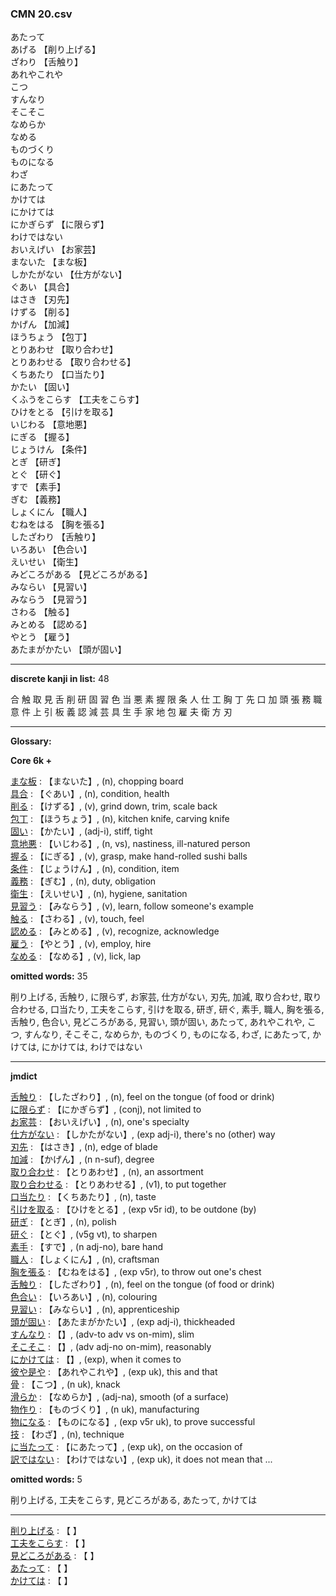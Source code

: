 ### CMN 20.csv  
  

あたって    
あげる 【削り上げる】   
ざわり 【舌触り】   
あれやこれや    
こつ    
すんなり    
そこそこ    
なめらか    
なめる    
ものづくり    
ものになる    
わざ    
にあたって    
かけては    
にかけては    
にかぎらず 【に限らず】   
わけではない    
おいえげい 【お家芸】   
まないた 【まな板】   
しかたがない 【仕方がない】   
ぐあい 【具合】   
はさき 【刃先】   
けずる 【削る】   
かげん 【加減】   
ほうちょう 【包丁】   
とりあわせ 【取り合わせ】   
とりあわせる 【取り合わせる】   
くちあたり 【口当たり】   
かたい 【固い】   
くふうをこらす 【工夫をこらす】   
ひけをとる 【引けを取る】   
いじわる 【意地悪】   
にぎる 【握る】   
じょうけん 【条件】   
とぎ 【研ぎ】   
とぐ 【研ぐ】   
すで 【素手】   
ぎむ 【義務】   
しょくにん 【職人】   
むねをはる 【胸を張る】   
したざわり 【舌触り】   
いろあい 【色合い】   
えいせい 【衛生】   
みどころがある 【見どころがある】   
みならい 【見習い】   
みならう 【見習う】   
さわる 【触る】   
みとめる 【認める】   
やとう 【雇う】   
あたまがかたい 【頭が固い】   
 


----------------

__discrete kanji in list:__ 48 

合 触 取 見 舌 削 研 固 習 色 当 悪 素 握 限 条 人 仕 工 胸 丁 先 口 加 頭 張 務 職 意 件 上 引 板 義 認 減 芸 具 生 手 家 地 包 雇 夫 衛 方 刃

----------------
  
__Glossary:__  


__Core 6k +__  


[まな板](https://ejje.weblio.jp/content/%E3%81%BE%E3%81%AA%E6%9D%BF) : 【まないた】, (n), chopping board  
[具合](https://ejje.weblio.jp/content/%E5%85%B7%E5%90%88) : 【ぐあい】, (n), condition, health  
[削る](https://ejje.weblio.jp/content/%E5%89%8A%E3%82%8B) : 【けずる】, (v), grind down, trim, scale back  
[包丁](https://ejje.weblio.jp/content/%E5%8C%85%E4%B8%81) : 【ほうちょう】, (n), kitchen knife, carving knife  
[固い](https://ejje.weblio.jp/content/%E5%9B%BA%E3%81%84) : 【かたい】, (adj-i), stiff, tight  
[意地悪](https://ejje.weblio.jp/content/%E6%84%8F%E5%9C%B0%E6%82%AA) : 【いじわる】, (n, vs), nastiness, ill-natured person  
[握る](https://ejje.weblio.jp/content/%E6%8F%A1%E3%82%8B) : 【にぎる】, (v), grasp, make hand-rolled sushi balls  
[条件](https://ejje.weblio.jp/content/%E6%9D%A1%E4%BB%B6) : 【じょうけん】, (n), condition, item  
[義務](https://ejje.weblio.jp/content/%E7%BE%A9%E5%8B%99) : 【ぎむ】, (n), duty, obligation  
[衛生](https://ejje.weblio.jp/content/%E8%A1%9B%E7%94%9F) : 【えいせい】, (n), hygiene, sanitation  
[見習う](https://ejje.weblio.jp/content/%E8%A6%8B%E7%BF%92%E3%81%86) : 【みならう】, (v), learn, follow someone's example  
[触る](https://ejje.weblio.jp/content/%E8%A7%A6%E3%82%8B) : 【さわる】, (v), touch, feel  
[認める](https://ejje.weblio.jp/content/%E8%AA%8D%E3%82%81%E3%82%8B) : 【みとめる】, (v), recognize, acknowledge  
[雇う](https://ejje.weblio.jp/content/%E9%9B%87%E3%81%86) : 【やとう】, (v), employ, hire  
[なめる](https://ejje.weblio.jp/content/%E3%81%AA%E3%82%81%E3%82%8B) : 【なめる】, (v), lick, lap  
 

__omitted words:__ 35  

削り上げる, 舌触り, に限らず, お家芸, 仕方がない, 刃先, 加減, 取り合わせ, 取り合わせる, 口当たり, 工夫をこらす, 引けを取る, 研ぎ, 研ぐ, 素手, 職人, 胸を張る, 舌触り, 色合い, 見どころがある, 見習い, 頭が固い, あたって, あれやこれや, こつ, すんなり, そこそこ, なめらか, ものづくり, ものになる, わざ, にあたって, かけては, にかけては, わけではない 


----------------

__jmdict__  


[舌触り](https://ejje.weblio.jp/content/%E8%88%8C%E8%A7%A6%E3%82%8A) : 【したざわり】, (n), feel on the tongue (of food or drink)  
[に限らず](https://ejje.weblio.jp/content/%E3%81%AB%E9%99%90%E3%82%89%E3%81%9A) : 【にかぎらず】, (conj), not limited to  
[お家芸](https://ejje.weblio.jp/content/%E3%81%8A%E5%AE%B6%E8%8A%B8) : 【おいえげい】, (n), one's specialty  
[仕方がない](https://ejje.weblio.jp/content/%E4%BB%95%E6%96%B9%E3%81%8C%E3%81%AA%E3%81%84) : 【しかたがない】, (exp adj-i), there's no (other) way  
[刃先](https://ejje.weblio.jp/content/%E5%88%83%E5%85%88) : 【はさき】, (n), edge of blade  
[加減](https://ejje.weblio.jp/content/%E5%8A%A0%E6%B8%9B) : 【かげん】, (n n-suf), degree  
[取り合わせ](https://ejje.weblio.jp/content/%E5%8F%96%E3%82%8A%E5%90%88%E3%82%8F%E3%81%9B) : 【とりあわせ】, (n), an assortment  
[取り合わせる](https://ejje.weblio.jp/content/%E5%8F%96%E3%82%8A%E5%90%88%E3%82%8F%E3%81%9B%E3%82%8B) : 【とりあわせる】, (v1), to put together  
[口当たり](https://ejje.weblio.jp/content/%E5%8F%A3%E5%BD%93%E3%81%9F%E3%82%8A) : 【くちあたり】, (n), taste  
[引けを取る](https://ejje.weblio.jp/content/%E5%BC%95%E3%81%91%E3%82%92%E5%8F%96%E3%82%8B) : 【ひけをとる】, (exp v5r id), to be outdone (by)  
[研ぎ](https://ejje.weblio.jp/content/%E7%A0%94%E3%81%8E) : 【とぎ】, (n), polish  
[研ぐ](https://ejje.weblio.jp/content/%E7%A0%94%E3%81%90) : 【とぐ】, (v5g vt), to sharpen  
[素手](https://ejje.weblio.jp/content/%E7%B4%A0%E6%89%8B) : 【すで】, (n adj-no), bare hand  
[職人](https://ejje.weblio.jp/content/%E8%81%B7%E4%BA%BA) : 【しょくにん】, (n), craftsman  
[胸を張る](https://ejje.weblio.jp/content/%E8%83%B8%E3%82%92%E5%BC%B5%E3%82%8B) : 【むねをはる】, (exp v5r), to throw out one's chest  
[舌触り](https://ejje.weblio.jp/content/%E8%88%8C%E8%A7%A6%E3%82%8A) : 【したざわり】, (n), feel on the tongue (of food or drink)  
[色合い](https://ejje.weblio.jp/content/%E8%89%B2%E5%90%88%E3%81%84) : 【いろあい】, (n), colouring  
[見習い](https://ejje.weblio.jp/content/%E8%A6%8B%E7%BF%92%E3%81%84) : 【みならい】, (n), apprenticeship  
[頭が固い](https://ejje.weblio.jp/content/%E9%A0%AD%E3%81%8C%E5%9B%BA%E3%81%84) : 【あたまがかたい】, (exp adj-i), thickheaded  
[すんなり](https://ejje.weblio.jp/content/%E3%81%99%E3%82%93%E3%81%AA%E3%82%8A) : 【】, (adv-to adv vs on-mim), slim  
[そこそこ](https://ejje.weblio.jp/content/%E3%81%9D%E3%81%93%E3%81%9D%E3%81%93) : 【】, (adv adj-no on-mim), reasonably  
[にかけては](https://ejje.weblio.jp/content/%E3%81%AB%E3%81%8B%E3%81%91%E3%81%A6%E3%81%AF) : 【】, (exp), when it comes to  
[彼や是や](https://ejje.weblio.jp/content/%E5%BD%BC%E3%82%84%E6%98%AF%E3%82%84) : 【あれやこれや】, (exp uk), this and that  
[骨](https://ejje.weblio.jp/content/%E9%AA%A8) : 【こつ】, (n uk), knack  
[滑らか](https://ejje.weblio.jp/content/%E6%BB%91%E3%82%89%E3%81%8B) : 【なめらか】, (adj-na), smooth (of a surface)  
[物作り](https://ejje.weblio.jp/content/%E7%89%A9%E4%BD%9C%E3%82%8A) : 【ものづくり】, (n uk), manufacturing  
[物になる](https://ejje.weblio.jp/content/%E7%89%A9%E3%81%AB%E3%81%AA%E3%82%8B) : 【ものになる】, (exp v5r uk), to prove successful  
[技](https://ejje.weblio.jp/content/%E6%8A%80) : 【わざ】, (n), technique  
[に当たって](https://ejje.weblio.jp/content/%E3%81%AB%E5%BD%93%E3%81%9F%E3%81%A3%E3%81%A6) : 【にあたって】, (exp uk), on the occasion of  
[訳ではない](https://ejje.weblio.jp/content/%E8%A8%B3%E3%81%A7%E3%81%AF%E3%81%AA%E3%81%84) : 【わけではない】, (exp uk), it does not mean that ...  
 

__omitted words:__  5  

削り上げる, 工夫をこらす, 見どころがある, あたって, かけては  


----------------

[削り上げる](https://ejje.weblio.jp/content/%E5%89%8A%E3%82%8A%E4%B8%8A%E3%81%92%E3%82%8B) : 【 】   
[工夫をこらす](https://ejje.weblio.jp/content/%E5%B7%A5%E5%A4%AB%E3%82%92%E3%81%93%E3%82%89%E3%81%99) : 【 】   
[見どころがある](https://ejje.weblio.jp/content/%E8%A6%8B%E3%81%A9%E3%81%93%E3%82%8D%E3%81%8C%E3%81%82%E3%82%8B) : 【 】   
[あたって](https://ejje.weblio.jp/content/%E3%81%82%E3%81%9F%E3%81%A3%E3%81%A6) : 【 】   
[かけては](https://ejje.weblio.jp/content/%E3%81%8B%E3%81%91%E3%81%A6%E3%81%AF) : 【 】   
  

